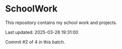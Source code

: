 # SchoolWork

This repository contains my school work and projects.

Last updated: 2025-03-28 19:31:00

Commit #2 of 4 in this batch.